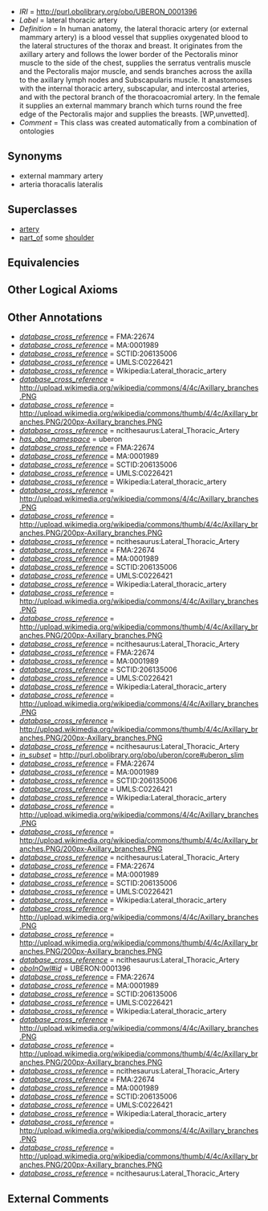  * *IRI* = http://purl.obolibrary.org/obo/UBERON_0001396
 * *Label* = lateral thoracic artery
 * *Definition* = In human anatomy, the lateral thoracic artery (or external mammary artery) is a blood vessel that supplies oxygenated blood to the lateral structures of the thorax and breast. It originates from the axillary artery and follows the lower border of the Pectoralis minor muscle to the side of the chest, supplies the serratus ventralis muscle and the Pectoralis major muscle, and sends branches across the axilla to the axillary lymph nodes and Subscapularis muscle. It anastomoses with the internal thoracic artery, subscapular, and intercostal arteries, and with the pectoral branch of the thoracoacromial artery. In the female it supplies an external mammary branch which turns round the free edge of the Pectoralis major and supplies the breasts. [WP,unvetted].
 * *Comment* = This class was created automatically from a combination of ontologies

## Synonyms

 * external mammary artery
 * arteria thoracalis lateralis

## Superclasses

 * [artery](../../UBERON/37/UBERON_0001637.md)
 * [part_of](../../BFO/50/BFO_0000050.md) some [shoulder](../../UBERON/67/UBERON_0001467.md)

## Equivalencies


## Other Logical Axioms


## Other Annotations

 * *[database_cross_reference](../../ef/oboInOwl#hasDbXref.md)* = FMA:22674
 * *[database_cross_reference](../../ef/oboInOwl#hasDbXref.md)* = MA:0001989
 * *[database_cross_reference](../../ef/oboInOwl#hasDbXref.md)* = SCTID:206135006
 * *[database_cross_reference](../../ef/oboInOwl#hasDbXref.md)* = UMLS:C0226421
 * *[database_cross_reference](../../ef/oboInOwl#hasDbXref.md)* = Wikipedia:Lateral_thoracic_artery
 * *[database_cross_reference](../../ef/oboInOwl#hasDbXref.md)* = http://upload.wikimedia.org/wikipedia/commons/4/4c/Axillary_branches.PNG
 * *[database_cross_reference](../../ef/oboInOwl#hasDbXref.md)* = http://upload.wikimedia.org/wikipedia/commons/thumb/4/4c/Axillary_branches.PNG/200px-Axillary_branches.PNG
 * *[database_cross_reference](../../ef/oboInOwl#hasDbXref.md)* = ncithesaurus:Lateral_Thoracic_Artery
 * *[has_obo_namespace](../../ce/oboInOwl#hasOBONamespace.md)* = uberon
 * *[database_cross_reference](../../ef/oboInOwl#hasDbXref.md)* = FMA:22674
 * *[database_cross_reference](../../ef/oboInOwl#hasDbXref.md)* = MA:0001989
 * *[database_cross_reference](../../ef/oboInOwl#hasDbXref.md)* = SCTID:206135006
 * *[database_cross_reference](../../ef/oboInOwl#hasDbXref.md)* = UMLS:C0226421
 * *[database_cross_reference](../../ef/oboInOwl#hasDbXref.md)* = Wikipedia:Lateral_thoracic_artery
 * *[database_cross_reference](../../ef/oboInOwl#hasDbXref.md)* = http://upload.wikimedia.org/wikipedia/commons/4/4c/Axillary_branches.PNG
 * *[database_cross_reference](../../ef/oboInOwl#hasDbXref.md)* = http://upload.wikimedia.org/wikipedia/commons/thumb/4/4c/Axillary_branches.PNG/200px-Axillary_branches.PNG
 * *[database_cross_reference](../../ef/oboInOwl#hasDbXref.md)* = ncithesaurus:Lateral_Thoracic_Artery
 * *[database_cross_reference](../../ef/oboInOwl#hasDbXref.md)* = FMA:22674
 * *[database_cross_reference](../../ef/oboInOwl#hasDbXref.md)* = MA:0001989
 * *[database_cross_reference](../../ef/oboInOwl#hasDbXref.md)* = SCTID:206135006
 * *[database_cross_reference](../../ef/oboInOwl#hasDbXref.md)* = UMLS:C0226421
 * *[database_cross_reference](../../ef/oboInOwl#hasDbXref.md)* = Wikipedia:Lateral_thoracic_artery
 * *[database_cross_reference](../../ef/oboInOwl#hasDbXref.md)* = http://upload.wikimedia.org/wikipedia/commons/4/4c/Axillary_branches.PNG
 * *[database_cross_reference](../../ef/oboInOwl#hasDbXref.md)* = http://upload.wikimedia.org/wikipedia/commons/thumb/4/4c/Axillary_branches.PNG/200px-Axillary_branches.PNG
 * *[database_cross_reference](../../ef/oboInOwl#hasDbXref.md)* = ncithesaurus:Lateral_Thoracic_Artery
 * *[database_cross_reference](../../ef/oboInOwl#hasDbXref.md)* = FMA:22674
 * *[database_cross_reference](../../ef/oboInOwl#hasDbXref.md)* = MA:0001989
 * *[database_cross_reference](../../ef/oboInOwl#hasDbXref.md)* = SCTID:206135006
 * *[database_cross_reference](../../ef/oboInOwl#hasDbXref.md)* = UMLS:C0226421
 * *[database_cross_reference](../../ef/oboInOwl#hasDbXref.md)* = Wikipedia:Lateral_thoracic_artery
 * *[database_cross_reference](../../ef/oboInOwl#hasDbXref.md)* = http://upload.wikimedia.org/wikipedia/commons/4/4c/Axillary_branches.PNG
 * *[database_cross_reference](../../ef/oboInOwl#hasDbXref.md)* = http://upload.wikimedia.org/wikipedia/commons/thumb/4/4c/Axillary_branches.PNG/200px-Axillary_branches.PNG
 * *[database_cross_reference](../../ef/oboInOwl#hasDbXref.md)* = ncithesaurus:Lateral_Thoracic_Artery
 * *[in_subset](../../et/oboInOwl#inSubset.md)* = http://purl.obolibrary.org/obo/uberon/core#uberon_slim
 * *[database_cross_reference](../../ef/oboInOwl#hasDbXref.md)* = FMA:22674
 * *[database_cross_reference](../../ef/oboInOwl#hasDbXref.md)* = MA:0001989
 * *[database_cross_reference](../../ef/oboInOwl#hasDbXref.md)* = SCTID:206135006
 * *[database_cross_reference](../../ef/oboInOwl#hasDbXref.md)* = UMLS:C0226421
 * *[database_cross_reference](../../ef/oboInOwl#hasDbXref.md)* = Wikipedia:Lateral_thoracic_artery
 * *[database_cross_reference](../../ef/oboInOwl#hasDbXref.md)* = http://upload.wikimedia.org/wikipedia/commons/4/4c/Axillary_branches.PNG
 * *[database_cross_reference](../../ef/oboInOwl#hasDbXref.md)* = http://upload.wikimedia.org/wikipedia/commons/thumb/4/4c/Axillary_branches.PNG/200px-Axillary_branches.PNG
 * *[database_cross_reference](../../ef/oboInOwl#hasDbXref.md)* = ncithesaurus:Lateral_Thoracic_Artery
 * *[database_cross_reference](../../ef/oboInOwl#hasDbXref.md)* = FMA:22674
 * *[database_cross_reference](../../ef/oboInOwl#hasDbXref.md)* = MA:0001989
 * *[database_cross_reference](../../ef/oboInOwl#hasDbXref.md)* = SCTID:206135006
 * *[database_cross_reference](../../ef/oboInOwl#hasDbXref.md)* = UMLS:C0226421
 * *[database_cross_reference](../../ef/oboInOwl#hasDbXref.md)* = Wikipedia:Lateral_thoracic_artery
 * *[database_cross_reference](../../ef/oboInOwl#hasDbXref.md)* = http://upload.wikimedia.org/wikipedia/commons/4/4c/Axillary_branches.PNG
 * *[database_cross_reference](../../ef/oboInOwl#hasDbXref.md)* = http://upload.wikimedia.org/wikipedia/commons/thumb/4/4c/Axillary_branches.PNG/200px-Axillary_branches.PNG
 * *[database_cross_reference](../../ef/oboInOwl#hasDbXref.md)* = ncithesaurus:Lateral_Thoracic_Artery
 * *[oboInOwl#id](../../id/oboInOwl#id.md)* = UBERON:0001396
 * *[database_cross_reference](../../ef/oboInOwl#hasDbXref.md)* = FMA:22674
 * *[database_cross_reference](../../ef/oboInOwl#hasDbXref.md)* = MA:0001989
 * *[database_cross_reference](../../ef/oboInOwl#hasDbXref.md)* = SCTID:206135006
 * *[database_cross_reference](../../ef/oboInOwl#hasDbXref.md)* = UMLS:C0226421
 * *[database_cross_reference](../../ef/oboInOwl#hasDbXref.md)* = Wikipedia:Lateral_thoracic_artery
 * *[database_cross_reference](../../ef/oboInOwl#hasDbXref.md)* = http://upload.wikimedia.org/wikipedia/commons/4/4c/Axillary_branches.PNG
 * *[database_cross_reference](../../ef/oboInOwl#hasDbXref.md)* = http://upload.wikimedia.org/wikipedia/commons/thumb/4/4c/Axillary_branches.PNG/200px-Axillary_branches.PNG
 * *[database_cross_reference](../../ef/oboInOwl#hasDbXref.md)* = ncithesaurus:Lateral_Thoracic_Artery
 * *[database_cross_reference](../../ef/oboInOwl#hasDbXref.md)* = FMA:22674
 * *[database_cross_reference](../../ef/oboInOwl#hasDbXref.md)* = MA:0001989
 * *[database_cross_reference](../../ef/oboInOwl#hasDbXref.md)* = SCTID:206135006
 * *[database_cross_reference](../../ef/oboInOwl#hasDbXref.md)* = UMLS:C0226421
 * *[database_cross_reference](../../ef/oboInOwl#hasDbXref.md)* = Wikipedia:Lateral_thoracic_artery
 * *[database_cross_reference](../../ef/oboInOwl#hasDbXref.md)* = http://upload.wikimedia.org/wikipedia/commons/4/4c/Axillary_branches.PNG
 * *[database_cross_reference](../../ef/oboInOwl#hasDbXref.md)* = http://upload.wikimedia.org/wikipedia/commons/thumb/4/4c/Axillary_branches.PNG/200px-Axillary_branches.PNG
 * *[database_cross_reference](../../ef/oboInOwl#hasDbXref.md)* = ncithesaurus:Lateral_Thoracic_Artery

## External Comments

